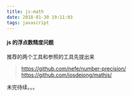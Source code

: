 ```yaml
---
title: js-math
date: 2018-01-30 19:11:03
tags: javascript
---
```

#### js 的浮点数精度问题

推荐的两个工具和参照的工具先提出来

> https://github.com/nefe/number-precision/
> https://github.com/josdejong/mathjs/

未完待续。。。
